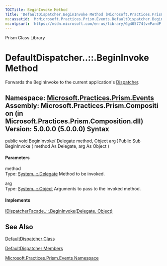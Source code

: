 ```yaml
---
TOCTitle: BeginInvoke Method
Title: 'DefaultDispatcher.BeginInvoke Method (Microsoft.Practices.Prism.Events)'
ms:assetid: 'M:Microsoft.Practices.Prism.Events.DefaultDispatcher.BeginInvoke(System.Delegate,System.Object)'
ms:mtpsurl: 'https://msdn.microsoft.com/en-us/library/Gg405774(v=PandP.50)'
---
```


Prism Class Library

DefaultDispatcher..::.BeginInvoke Method
========================================

Forwards the BeginInvoke to the current application's [Dispatcher](http://msdn2.microsoft.com/en-us/library/ms615907).

**Namespace:** [Microsoft.Practices.Prism.Events](https://msdn.microsoft.com/n:microsoft.practices.prism.events)
**Assembly:** Microsoft.Practices.Prism.Composition (in Microsoft.Practices.Prism.Composition.dll) Version: 5.0.0.0 (5.0.0.0)
Syntax
------

<span id="syntaxToggle"></span>public void BeginInvoke( Delegate method, Object arg )Public Sub BeginInvoke ( method As Delegate, arg As Object )
#### Parameters

method  
Type: [System..::.Delegate](http://msdn2.microsoft.com/en-us/library/y22acf51)
Method to be invoked.

<!-- -->

arg  
Type: [System..::.Object](http://msdn2.microsoft.com/en-us/library/e5kfa45b)
Arguments to pass to the invoked method.

#### Implements

[IDispatcherFacade..::.BeginInvoke(Delegate, Object)](https://msdn.microsoft.com/m:microsoft.practices.prism.events.idispatcherfacade.begininvoke(system.delegate%2csystem.object))

See Also
--------

<span id="seeAlsoToggle"></span>
[DefaultDispatcher Class](https://msdn.microsoft.com/t:microsoft.practices.prism.events.defaultdispatcher)

[DefaultDispatcher Members](https://msdn.microsoft.com/allmembers.t:microsoft.practices.prism.events.defaultdispatcher)

[Microsoft.Practices.Prism.Events Namespace](https://msdn.microsoft.com/n:microsoft.practices.prism.events)
